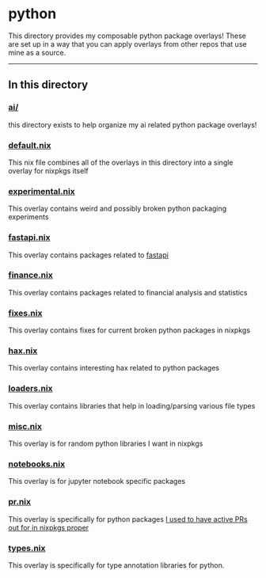 # python

This directory provides my composable python package overlays! These are set up in a way that you can apply overlays from other repos that use mine as a source.

---

## In this directory

### [ai/](./ai/)

this directory exists to help organize my ai related python package overlays!

### [default.nix](./default.nix)

This nix file combines all of the overlays in this directory into a single overlay for nixpkgs itself

### [experimental.nix](./experimental.nix)

This overlay contains weird and possibly broken python packaging experiments

### [fastapi.nix](./fastapi.nix)

This overlay contains packages related to [fastapi](https://fastapi.tiangolo.com/)

### [finance.nix](./finance.nix)

This overlay contains packages related to financial analysis and statistics

### [fixes.nix](./fixes.nix)

This overlay contains fixes for current broken python packages in nixpkgs

### [hax.nix](./hax.nix)

This overlay contains interesting hax related to python packages

### [loaders.nix](./loaders.nix)

This overlay contains libraries that help in loading/parsing various file types

### [misc.nix](./misc.nix)

This overlay is for random python libraries I want in nixpkgs

### [notebooks.nix](./notebooks.nix)

This overlay is for jupyter notebook specific packages

### [pr.nix](./pr.nix)

This overlay is specifically for python packages [I used to have active PRs out for in nixpkgs proper](https://github.com/NixOS/nixpkgs/pulls?q=is%3Apr+is%3Aopen+sort%3Aupdated-desc+author%3Ajpetrucciani)

### [types.nix](./types.nix)

This overlay is specifically for type annotation libraries for python.
